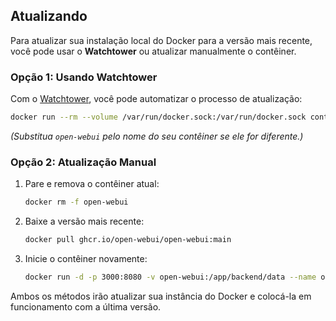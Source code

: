 ## Atualizando

Para atualizar sua instalação local do Docker para a versão mais recente, você pode usar o **Watchtower** ou atualizar manualmente o contêiner.

### Opção 1: Usando Watchtower

Com o [Watchtower](https://containrrr.dev/watchtower/), você pode automatizar o processo de atualização:

```bash
docker run --rm --volume /var/run/docker.sock:/var/run/docker.sock containrrr/watchtower --run-once open-webui
```

_(Substitua `open-webui` pelo nome do seu contêiner se ele for diferente.)_

### Opção 2: Atualização Manual

1. Pare e remova o contêiner atual:

   ```bash
   docker rm -f open-webui
   ```

2. Baixe a versão mais recente:

   ```bash
   docker pull ghcr.io/open-webui/open-webui:main
   ```

3. Inicie o contêiner novamente:

   ```bash
   docker run -d -p 3000:8080 -v open-webui:/app/backend/data --name open-webui ghcr.io/open-webui/open-webui:main
   ```

Ambos os métodos irão atualizar sua instância do Docker e colocá-la em funcionamento com a última versão.
